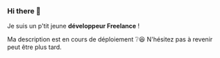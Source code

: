 ### Hi there 👋

<!--
**mathieubes/mathieubes** is a ✨ _special_ ✨ repository because its `README.md` (this file) appears on your GitHub profile.

Here are some ideas to get you started:

- 🔭 I’m currently working on ...
- 🌱 I’m currently learning ...
- 👯 I’m looking to collaborate on ...
- 🤔 I’m looking for help with ...
- 💬 Ask me about ...
- 📫 How to reach me: ...
- 😄 Pronouns: ...
- ⚡ Fun fact: ...
-->

Je suis un p'tit jeune **développeur Freelance** !

Ma description est en cours de déploiement ❔😆
N'hésitez pas à revenir peut être plus tard.
